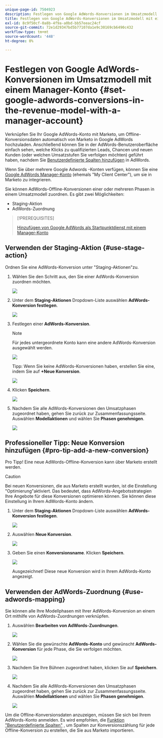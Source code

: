 ```yaml
---
unique-page-id: 7504923
description: Festlegen von Google AdWords-Konversionen im Umsatzmodell mit einem Manager-Konto - Marketo Docs - Produktdokumentation
title: Festlegen von Google AdWords-Konversionen im Umsatzmodell mit einem Manager-Konto
exl-id: 8c9f50cf-0a8b-4f9a-a0bd-bb57eeac24cf
source-git-commit: 72e1d29347bd5b77107da1e9c30169cb6490c432
workflow-type: tm+mt
source-wordcount: '448'
ht-degree: 0%

---
```


# Festlegen von Google AdWords-Konversionen im Umsatzmodell mit einem Manager-Konto {#set-google-adwords-conversions-in-the-revenue-model-with-a-manager-account}

Verknüpfen Sie Ihr Google AdWords-Konto mit Marketo, um Offline-Konversionsdaten automatisch von Marketo in Google AdWords hochzuladen. Anschließend können Sie in der AdWords-Benutzeroberfläche einfach sehen, welche Klicks zu qualifizierten Leads, Chancen und neuen Kunden (oder welchen Umsatzstufen Sie verfolgen möchten) geführt haben, nachdem Sie [Benutzerdefinierte Spalten hinzufügen](https://support.google.com/adwords/answer/3073556) in AdWords.

Wenn Sie über mehrere Google Adwords -Konten verfügen, können Sie eine [Google AdWords Manager-Konto](https://www.google.com/adwords/manager-accounts/) (ehemals &quot;My Client Center&quot;), um sie in Marketo zu integrieren.

Sie können AdWords-Offline-Konversionen einer oder mehreren Phasen in einem Umsatzmodell zuordnen. Es gibt zwei Möglichkeiten:

* Staging-Aktion
* AdWords-Zuordnung

>[!PREREQUISITES]
>
>[Hinzufügen von Google AdWords als Startpunktdienst mit einem Manager-Konto](/help/marketo/product-docs/administration/additional-integrations/add-google-adwords-as-a-launchpoint-service-with-a-manager-account.md)

## Verwenden der Staging-Aktion {#use-stage-action}

Ordnen Sie eine AdWords-Konversion unter &quot;Staging-Aktionen&quot;zu.

1. Wählen Sie den Schritt aus, den Sie einer AdWords-Konversion zuordnen möchten.

   ![](assets/image2015-2-26-16-3a40-3a2.png)

1. Unter dem **Staging-Aktionen** Dropdown-Liste auswählen **AdWords-Konversion festlegen**.

   ![](assets/image2015-2-26-16-3a52-3a24.png)

1. Festlegen einer **AdWords-Konversion**.

   >[!NOTE]
   >
   >Für jedes untergeordnete Konto kann eine andere AdWords-Konversion ausgewählt werden.

   ![](assets/image2015-3-27-17-3a16-3a37.png)

   Tipp: Wenn Sie keine AdWords-Konversionen haben, erstellen Sie eine, indem Sie auf **+Neue Konversion**.

   ![](assets/image2015-3-27-17-3a18-3a58.png)

1. Klicken **Speichern**.

   ![](assets/image2015-3-27-17-3a21-3a15.png)

1. Nachdem Sie alle AdWords-Konversionen den Umsatzphasen zugeordnet haben, gehen Sie zurück zur Zusammenfassungsseite. Auswählen **Modellaktionen** und wählen Sie **Phasen genehmigen**.

   ![](assets/image2015-2-27-12-3a20-3a20.png)

## Professioneller Tipp: Neue Konversion hinzufügen {#pro-tip-add-a-new-conversion}

Pro Tipp! Eine neue AdWords-Offline-Konversion kann über Marketo erstellt werden.

>[!CAUTION]
>
>Bei neuen Konversionen, die aus Marketo erstellt wurden, ist die Einstellung &quot;Optimierung&quot;aktiviert. Das bedeutet, dass AdWords-Angebotsstrategien Ihre Angebote für diese Konversionen optimieren können. Sie können diese Einstellung in Ihrem AdWords-Konto ändern.

1. Unter dem **Staging-Aktionen** Dropdown-Liste auswählen **AdWords-Konversion festlegen**.

   ![](assets/image2015-2-26-16-3a52-3a24.png)

1. Auswählen **Neue Konversion**.

   ![](assets/image2015-3-27-17-3a23-3a13.png)

1. Geben Sie einen **Konversionsname**. Klicken **Speichern**.

   ![](assets/image2015-3-27-17-3a24-3a49.png)

   Ausgezeichnet! Diese neue Konversion wird in Ihrem AdWords-Konto angezeigt.

## Verwenden der AdWords-Zuordnung {#use-adwords-mapping}

Sie können alle Ihre Modellphasen mit Ihrer AdWords-Konversion an einem Ort mithilfe von AdWords-Zuordnungen verknüpfen.

1. Auswählen **Bearbeiten von AdWords-Zuordnungen**.

   ![](assets/image2015-2-26-17-3a3-3a29.png)

1. Wählen Sie die gewünschte **AdWords-Konto** und gewünscht **AdWords-Konversion** für jede Phase, die Sie verfolgen möchten.

   ![](assets/image2015-3-27-17-3a30-3a15.png)

1. Nachdem Sie Ihre Bühnen zugeordnet haben, klicken Sie auf **Speichern**.

   ![](assets/image2015-3-27-17-3a30-3a48.png)

1. Nachdem Sie alle AdWords-Konversionen den Umsatzphasen zugeordnet haben, gehen Sie zurück zur Zusammenfassungsseite. Auswählen **Modellaktionen** und wählen Sie **Phasen genehmigen**.

   ![](assets/image2015-2-27-12-3a20-3a20.png)

Um die Offline-Konversionsdaten anzuzeigen, müssen Sie sich bei Ihrem AdWords-Konto anmelden. Es wird empfohlen, die [Funktion &quot;Benutzerdefinierte Spalten&quot;](https://support.google.com/adwords/answer/3073556) , um Spalten zur Konversionszählung für jede Offline-Konversion zu erstellen, die Sie aus Marketo importieren.
